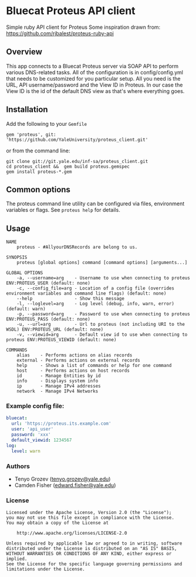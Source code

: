 # Bluecat Proteus API client

  Simple ruby API client for Proteus
  Some inspiration drawn from: https://github.com/rjbalest/proteus-ruby-api

## Overview

  This app connects to a Bluecat Proteus server via SOAP API to perform various DNS-related tasks.
  All of the configuration is in config/config.yml that needs to be customized for you particular 
  setup. All you need is the URL, API username/password and the View ID in Proteus. In our case the
  View ID is the id of the default DNS view as that's where everything goes.

## Installation

Add the following to your `Gemfile`

```
gem 'proteus', git: 'https://github.com/YaleUniversity/proteus_client.git'
```

or from the command line:

```
git clone git://git.yale.edu/inf-sa/proteus_client.git
cd proteus_client &&  gem build proteus.gemspec
gem install proteus-*.gem

```

## Common options

The proteus command line utility can be configured via files, environment variables or flags.  See `proteus help` for details.

## Usage

```
NAME
    proteus - #AllyourDNSRecords are belong to us.

SYNOPSIS
    proteus [global options] command [command options] [arguments...]

GLOBAL OPTIONS
    -a, --username=arg    - Username to use when connecting to proteus ENV:PROTEUS_USER (default: none)
    -c, --config_file=arg - Location of a config file (overrides environment variables and command line flags) (default: none)
    --help                - Show this message
    -l, --loglevel=arg    - Log level (debug, info, warn, error) (default: warn)
    -p, --password=arg    - Password to use when connecting to proteus ENV:PROTEUS_PASS (default: none)
    -u, --url=arg         - Url to proteus (not including URI to the WSDL) ENV:PROTEUS_URL (default: none)
    -v, --viewid=arg      - Default view id to use when connecting to proteus ENV:PROTEUS_VIEWID (default: none)

COMMANDS
    alias    - Performs actions on alias records
    external - Performs actions on external records
    help     - Shows a list of commands or help for one command
    host     - Performs actions on host records
    id       - Manage Entities by id
    info     - Displays system info
    ip       - Manage IPv4 addresses
    network  - Manage IPv4 Networks
```

### Example config file:

```yaml
bluecat:
  url: 'https://proteus.its.example.com'
  user: 'api_user'
  password: 'xxx'
  default_viewid: 1234567
log:
  level: warn
```

### Authors
  - Tenyo Grozev (tenyo.grozev@yale.edu)
  - Camden Fisher (edward.fisher@yale.edu)

### License
```
Licensed under the Apache License, Version 2.0 (the "License");
you may not use this file except in compliance with the License.
You may obtain a copy of the License at

    http://www.apache.org/licenses/LICENSE-2.0

Unless required by applicable law or agreed to in writing, software
distributed under the License is distributed on an "AS IS" BASIS,
WITHOUT WARRANTIES OR CONDITIONS OF ANY KIND, either express or implied.
See the License for the specific language governing permissions and
limitations under the License.
```
